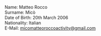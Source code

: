 Name: Matteo Rocco\
Surname: Micò\
Date of Birth: 20th March 2006\
Nationality: Italian\
E-Mail: micomatteoroccoactivity@gmail.com
